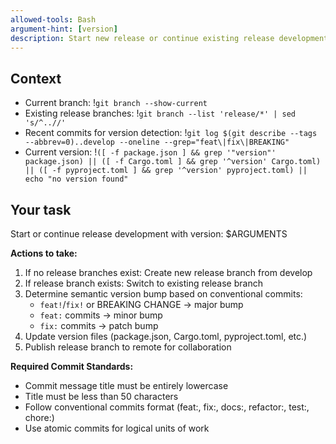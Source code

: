 ```yaml
---
allowed-tools: Bash
argument-hint: [version]
description: Start new release or continue existing release development
---
```


## Context

- Current branch: !`git branch --show-current`
- Existing release branches: !`git branch --list 'release/*' | sed 's/^..//'`
- Recent commits for version detection: !`git log $(git describe --tags --abbrev=0)..develop --oneline --grep="feat\|fix\|BREAKING"`
- Current version: !`([ -f package.json ] && grep '"version"' package.json) || ([ -f Cargo.toml ] && grep '^version' Cargo.toml) || ([ -f pyproject.toml ] && grep '^version' pyproject.toml) || echo "no version found"`

## Your task

Start or continue release development with version: $ARGUMENTS

**Actions to take:**
1. If no release branches exist: Create new release branch from develop
2. If release branch exists: Switch to existing release branch
3. Determine semantic version bump based on conventional commits:
   - `feat!`/`fix!` or BREAKING CHANGE → major bump
   - `feat:` commits → minor bump
   - `fix:` commits → patch bump
4. Update version files (package.json, Cargo.toml, pyproject.toml, etc.)
5. Publish release branch to remote for collaboration

**Required Commit Standards:**
- Commit message title must be entirely lowercase
- Title must be less than 50 characters
- Follow conventional commits format (feat:, fix:, docs:, refactor:, test:, chore:)
- Use atomic commits for logical units of work
